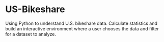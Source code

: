 # US-Bikeshare
Using Python to understand U.S. bikeshare data.  Calculate statistics and build an interactive environment where a user chooses the data and filter for a dataset to analyze.
